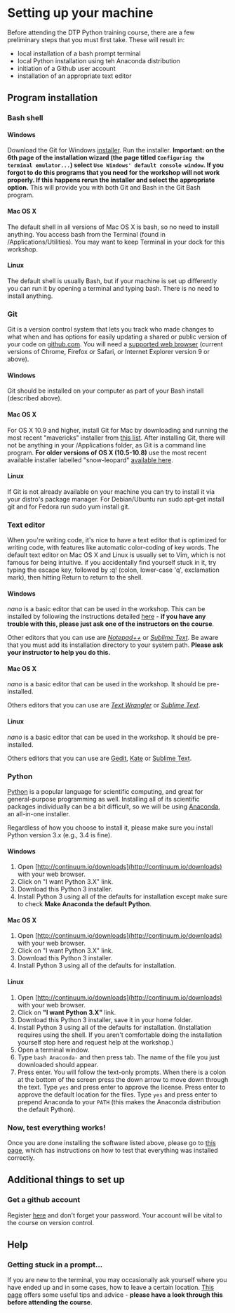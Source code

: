 ---
---

# Setting up your machine

Before attending the DTP Python training course, there are a few preliminary steps that you must first take. These will result in:

* local installation of a bash prompt terminal
* local Python installation using teh Anaconda distribution
* initiation of a Github user account
* installation of an appropriate text editor 

## Program installation

### Bash shell

#### Windows

Download the Git for Windows [installer](https://git-for-windows.github.io/). Run the installer. **Important: on the 6th page of the installation wizard (the page titled `Configuring the terminal emulator...`) select `Use Windows' default console window`. If you forgot to do this programs that you need for the workshop will not work properly. If this happens rerun the installer and select the appropriate option.** This will provide you with both Git and Bash in the Git Bash program.

#### Mac OS X

The default shell in all versions of Mac OS X is bash, so no need to install anything. You access bash from the Terminal (found in /Applications/Utilities). You may want to keep Terminal in your dock for this workshop.

#### Linux

The default shell is usually Bash, but if your machine is set up differently you can run it by opening a terminal and typing bash. There is no need to install anything.

### Git

Git is a version control system that lets you track who made changes to what when and has options for easily updating a shared or public version of your code on [github.com](https://github.com/). You will need a [supported web browser](https://help.github.com/articles/supported-browsers/) (current versions of Chrome, Firefox or Safari, or Internet Explorer version 9 or above).

#### Windows

Git should be installed on your computer as part of your Bash install (described above).

#### Mac OS X

For OS X 10.9 and higher, install Git for Mac by downloading and running the most recent "mavericks" installer from [this list](http://sourceforge.net/projects/git-osx-installer/files/). After installing Git, there will not be anything in your /Applications folder, as Git is a command line program. **For older versions of OS X (10.5-10.8)** use the most recent available installer labelled "snow-leopard" [available here](http://sourceforge.net/projects/git-osx-installer/files/).

#### Linux

If Git is not already available on your machine you can try to install it via your distro's package manager. For Debian/Ubuntu run sudo apt-get install git and for Fedora run sudo yum install git.

### Text editor

When you're writing code, it's nice to have a text editor that is optimized for writing code, with features like automatic color-coding of key words. The default text editor on Mac OS X and Linux is usually set to Vim, which is not famous for being intuitive. if you accidentally find yourself stuck in it, try typing the escape key, followed by :q! (colon, lower-case 'q', exclamation mark), then hitting Return to return to the shell.

#### Windows

*nano* is a basic editor that can be used in the workshop. This can be installed by following the instructions detailed [here](http://gosukiwi-blog.tumblr.com/post/44781816410/using-nano-from-git-on-windows) - **if you have any trouble with this, please just ask one of the instructors on the course**.

Other editors that you can use are [*Notepad++*](http://notepad-plus-plus.org/) or [*Sublime Text*](http://www.sublimetext.com/). Be aware that you must add its installation directory to your system path. **Please ask your instructor to help you do this.**

#### Mac OS X

*nano* is a basic editor that can be used in the workshop. It should be pre-installed.

Others editors that you can use are [*Text Wrangler*](http://www.barebones.com/products/textwrangler/) or [*Sublime Text*](http://www.sublimetext.com/).

#### Linux

*nano* is a basic editor that can be used in the workshop. It should be pre-installed.

Others editors that you can use are [Gedit](https://wiki.gnome.org/Apps/Gedit), [Kate](http://kate-editor.org/) or [Sublime Text](http://www.sublimetext.com/).


### Python

[Python](http://python.org/) is a popular language for scientific computing, and great for general-purpose programming as well. Installing all of its scientific packages individually can be a bit difficult, so we will be using [Anaconda](https://store.continuum.io/cshop/anaconda/), an all-in-one installer.

Regardless of how you choose to install it, please make sure you install Python version 3.x (e.g., 3.4 is fine).

#### Windows

1. Open [http://continuum.io/downloads](http://continuum.io/downloads) with your web browser.
2. Click on "I want Python 3.X" link.
3. Download this Python 3 installer.
4. Install Python 3 using all of the defaults for installation except make sure to check **Make Anaconda the default Python**.

#### Mac OS X

1. Open [http://continuum.io/downloads](http://continuum.io/downloads) with your web browser.
2. Click on "I want Python 3.X" link.
3. Download this Python 3 installer.
4. Install Python 3 using all of the defaults for installation.

#### Linux

1. Open [http://continuum.io/downloads](http://continuum.io/downloads) with your web browser.
2. Click on **"I want Python 3.X"** link.
3. Download this Python 3 installer, save it in your home folder.
4. Install Python 3 using all of the defaults for installation. (Installation requires using the shell. If you aren't comfortable doing the installation yourself stop here and request help at the workshop.)
5. Open a terminal window.
6. Type `bash Anaconda-` and then press tab. The name of the file you just downloaded should appear.
7. Press enter. You will follow the text-only prompts. When there is a colon at the bottom of the screen press the down arrow to move down through the text. Type `yes` and press enter to approve the license. Press enter to approve the default location for the files. Type `yes` and press enter to prepend Anaconda to your `PATH` (this makes the Anaconda distribution the default Python).

### Now, test everything works!

Once you are done installing the software listed above, please go to [this page](http://andreww.github.io/2016-01-06-bristol/setup/index.html), which has instructions on how to test that everything was installed correctly.

## Additional things to set up

### Get a github account

Register [here](https://github.com/) and don't forget your password. Your account will be vital to the course on version control.

## Help

### Getting stuck in a prompt...

If you are new to the terminal, you may occasionally ask yourself where you have ended up and in some cases, how to leave a certain location. [This page](http://hpcarcher.github.io/2015-04-16-imperial/novice/ref/05-prompts-exits.html) offers some useful tips and advice - **please have a look through this before attending the course**.

